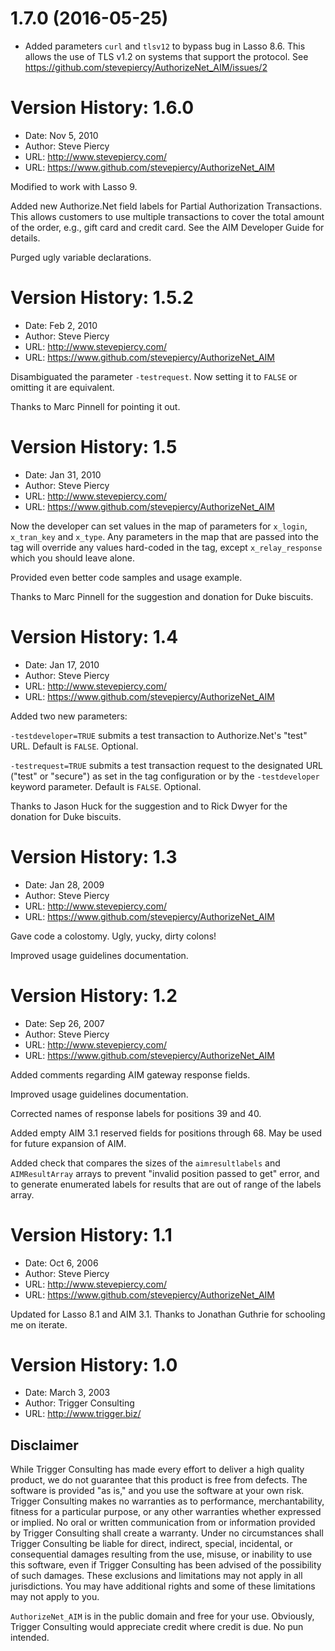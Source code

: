 1.7.0 (2016-05-25)
==================
* Added parameters ``curl`` and ``tlsv12`` to bypass bug in Lasso 8.6. This
  allows the use of TLS v1.2 on systems that support the protocol.
  See https://github.com/stevepiercy/AuthorizeNet_AIM/issues/2

Version History: 1.6.0
======================
* Date: Nov 5, 2010
* Author: Steve Piercy
* URL: http://www.stevepiercy.com/
* URL: https://www.github.com/stevepiercy/AuthorizeNet_AIM

Modified to work with Lasso 9.

Added new Authorize.Net field labels for Partial Authorization Transactions.  This allows customers to use multiple transactions to cover the total amount of the order, e.g., gift card and credit card.  See the AIM Developer Guide for details.

Purged ugly variable declarations.

Version History: 1.5.2
======================
* Date: Feb 2, 2010
* Author: Steve Piercy
* URL: http://www.stevepiercy.com/
* URL: https://www.github.com/stevepiercy/AuthorizeNet_AIM

Disambiguated the parameter `-testrequest`.  Now setting it to `FALSE` or omitting it are equivalent.

Thanks to Marc Pinnell for pointing it out.

Version History: 1.5
====================
* Date: Jan 31, 2010
* Author: Steve Piercy
* URL: http://www.stevepiercy.com/
* URL: https://www.github.com/stevepiercy/AuthorizeNet_AIM

Now the developer can set values in the map of parameters for `x_login`, `x_tran_key` and `x_type`.  Any parameters in the map that are passed into the tag will override any values hard-coded in the tag, except `x_relay_response` which you should leave alone.

Provided even better code samples and usage example.

Thanks to Marc Pinnell for the suggestion and donation for Duke biscuits.

Version History: 1.4
====================
* Date: Jan 17, 2010
* Author: Steve Piercy
* URL: http://www.stevepiercy.com/
* URL: https://www.github.com/stevepiercy/AuthorizeNet_AIM

Added two new parameters:

`-testdeveloper=TRUE` submits a test transaction to Authorize.Net's "test" URL.  Default is `FALSE`.  Optional.

`-testrequest=TRUE` submits a test transaction request to the designated URL ("test" or "secure") as set in the tag configuration or by the `-testdeveloper` keyword parameter.  Default is `FALSE`.  Optional.

Thanks to Jason Huck for the suggestion and to Rick Dwyer for the donation for Duke biscuits.

Version History: 1.3
====================
* Date: Jan 28, 2009
* Author: Steve Piercy
* URL: http://www.stevepiercy.com/
* URL: https://www.github.com/stevepiercy/AuthorizeNet_AIM

Gave code a colostomy.  Ugly, yucky, dirty colons!

Improved usage guidelines documentation.

Version History: 1.2
====================
* Date: Sep 26, 2007
* Author: Steve Piercy
* URL: http://www.stevepiercy.com/
* URL: https://www.github.com/stevepiercy/AuthorizeNet_AIM

Added comments regarding AIM gateway response fields.

Improved usage guidelines documentation.

Corrected names of response labels for positions 39 and 40.

Added empty AIM 3.1 reserved fields for positions through 68.  May be used for future expansion of AIM.

Added check that compares the sizes of the `aimresultlabels` and `AIMResultArray` arrays to prevent "invalid position passed to get" error, and to generate enumerated labels for results that are out of range of the labels array.

Version History: 1.1
====================

* Date: Oct 6, 2006
* Author: Steve Piercy
* URL: http://www.stevepiercy.com/
* URL: https://www.github.com/stevepiercy/AuthorizeNet_AIM

Updated for Lasso 8.1 and AIM 3.1.  Thanks to Jonathan Guthrie for schooling me on iterate.

Version History: 1.0
====================

* Date: March 3, 2003
* Author: Trigger Consulting
* URL: http://www.trigger.biz/

Disclaimer
----------

While Trigger Consulting has made every effort to deliver a high quality product, we do not guarantee that this product is free from defects.  The software is provided "as is," and you use the software at your own risk. Trigger Consulting makes no warranties as to performance, merchantability, fitness for a particular purpose, or any other warranties whether expressed or implied. No oral or written communication from or information provided by Trigger Consulting shall create a warranty. Under no circumstances shall Trigger Consulting be liable for direct, indirect, special, incidental, or consequential damages resulting from the use, misuse, or inability to use this software, even if Trigger Consulting has been advised of the possibility of such damages. These exclusions and limitations may not apply in all jurisdictions. You may have additional rights and some of these limitations may not apply to you.

`AuthorizeNet_AIM` is in the public domain and free for your use. Obviously, Trigger Consulting would appreciate credit where credit is due. No pun intended.

